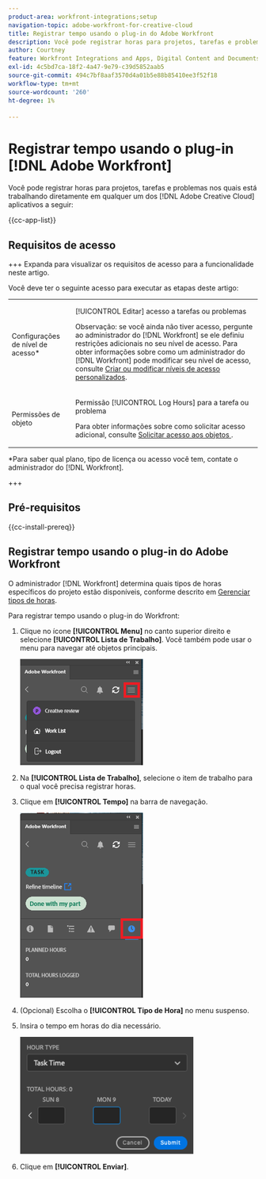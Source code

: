 ```yaml
---
product-area: workfront-integrations;setup
navigation-topic: adobe-workfront-for-creative-cloud
title: Registrar tempo usando o plug-in do Adobe Workfront
description: Você pode registrar horas para projetos, tarefas e problemas nos quais está trabalhando diretamente em aplicativos do Adobe Creative Cloud.
author: Courtney
feature: Workfront Integrations and Apps, Digital Content and Documents
exl-id: 4c5bd7ca-18f2-4a47-9e79-c39d5852aab5
source-git-commit: 494c7bf8aaf3570d4a01b5e88b85410ee3f52f18
workflow-type: tm+mt
source-wordcount: '260'
ht-degree: 1%

---
```


# Registrar tempo usando o plug-in [!DNL Adobe Workfront]

Você pode registrar horas para projetos, tarefas e problemas nos quais está trabalhando diretamente em qualquer um dos [!DNL Adobe Creative Cloud] aplicativos a seguir:

{{cc-app-list}}

## Requisitos de acesso

+++ Expanda para visualizar os requisitos de acesso para a funcionalidade neste artigo.

Você deve ter o seguinte acesso para executar as etapas deste artigo:

<table style="table-layout:auto"> 
 <col> 
 <col> 
 <tbody> 
  <tr> 
   <!--<td role="rowheader">[!DNL Adobe Workfront] plan*</td> 
   <td> <p>[!UICONTROL Pro] or higher</p> </td> 
  </tr> 
  <tr data-mc-conditions=""> 
   <td role="rowheader">[!DNL Adobe Workfront] license*</td> 
   <td> <p>[!UICONTROL Work] or [!UICONTROL Plan]</p> </td> 
  </tr> 
  <tr> 
   <td role="rowheader">Product</td> 
   <td>You must have an [!DNL Adobe Creative Cloud] license in addition to a [!DNL Workfront] license.</td> 
  </tr> -->
  <tr> 
   <td role="rowheader">Configurações de nível de acesso*</td> 
   <td> <p>[!UICONTROL Editar] acesso a tarefas ou problemas</p> <p>Observação: se você ainda não tiver acesso, pergunte ao administrador do [!DNL Workfront] se ele definiu restrições adicionais no seu nível de acesso. Para obter informações sobre como um administrador do [!DNL Workfront] pode modificar seu nível de acesso, consulte <a href="../../administration-and-setup/add-users/configure-and-grant-access/create-modify-access-levels.md" class="MCXref xref">Criar ou modificar níveis de acesso personalizados</a>.</p> </td> 
  </tr> 
  <tr> 
   <td role="rowheader">Permissões de objeto</td> 
   <td> <p>Permissão [!UICONTROL Log Hours] para a tarefa ou problema</p> <p>Para obter informações sobre como solicitar acesso adicional, consulte <a href="../../workfront-basics/grant-and-request-access-to-objects/request-access.md" class="MCXref xref">Solicitar acesso aos objetos </a>.</p> </td> 
  </tr> 
 </tbody> 
</table>

&#42;Para saber qual plano, tipo de licença ou acesso você tem, contate o administrador do [!DNL Workfront].

+++

## Pré-requisitos

{{cc-install-prereq}}

## Registrar tempo usando o plug-in do Adobe Workfront

O administrador [!DNL Workfront] determina quais tipos de horas específicos do projeto estão disponíveis, conforme descrito em [Gerenciar tipos de horas](../../administration-and-setup/set-up-workfront/configure-timesheets-schedules/hour-types.md).

Para registrar tempo usando o plug-in do Workfront:

1. Clique no ícone **[!UICONTROL Menu]** no canto superior direito e selecione **[!UICONTROL Lista de Trabalho]**. Você também pode usar o menu para navegar até objetos principais.

   ![Retornar à Lista de Trabalho](assets/go-back-to-work-list-350x314.png)

1. Na **[!UICONTROL Lista de Trabalho]**, selecione o item de trabalho para o qual você precisa registrar horas.
1. Clique em **[!UICONTROL Tempo]** na barra de navegação.

   ![Registrar tempo](assets/log-time-350x337.png)

1. (Opcional) Escolha o **[!UICONTROL Tipo de Hora]** no menu suspenso.
1. Insira o tempo em horas do dia necessário.

   ![Registrar horas](assets/copy-of-log-hours-350x236.png)

1. Clique em **[!UICONTROL Enviar]**.
